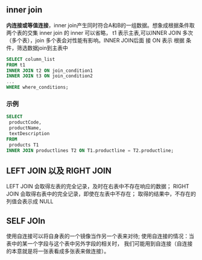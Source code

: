 
## inner join
**内连接或等值连接**，inner join产生同时符合A和B的一组数据。想象成根据条件取两个表的交集
inner join 的 inner 可以省略， t1 表示主表,可以INNER JOIN 多次（多个表），join 多个表会对性能有影响。INNER JOIN后面 接 ON
表示 根据 条件，筛选数据join到主表中
```sql
SELECT column_list
FROM t1
INNER JOIN t2 ON join_condition1
INNER JOIN t3 ON join_condition2
...
WHERE where_conditions;
```

### 示例
```sql
SELECT
 productCode,
 productName,
 textDescription
FROM
 products T1
INNER JOIN productlines T2 ON T1.productline = T2.productline;
```

## LEFT JOIN 以及 RIGHT JOIN
LEFT JOIN 会取得左表的完全记录，及时在右表中不存在响应的数据；
RIGHT JOIN 会取得右表中的完全记录，即使在左表中不存在；
取得的结果中，不存在的列值会表示成 NULL

## SELF JOIn
使用自连接可以将自身表的一个镜像当作另一个表来对待;
使用自连接的情况：当表中的某一个字段与这个表中另外字段的相关时，
我们可能用到自连接（自连接的本意就是将一张表看成多张表来做连接）。

